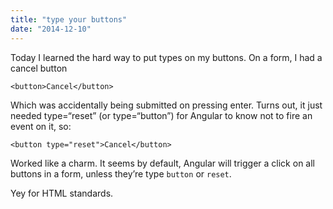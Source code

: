 ```yaml
---
title: "type your buttons"
date: "2014-12-10"
---
```


Today I learned the hard way to put types on my buttons. On a form, I had a cancel button

`<button>Cancel</button>`

Which was accidentally being submitted on pressing enter. Turns out, it just needed type=“reset” (or type=“button”) for Angular to know not to fire an event on it, so:

`<button type="reset">Cancel</button>`

Worked like a charm. It seems by default, Angular will trigger a click on all buttons in a form, unless they’re type `button` or `reset`.

Yey for HTML standards.
